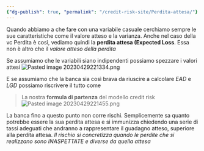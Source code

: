 ```yaml
---
{"dg-publish": true, "permalink": "/credit-risk-site/Perdita-attesa/"}
---
```






Quando abbiamo a che fare con una variabile casuale cerchiamo sempre le sue caratteristiche come il valore atteso e la varianza.
Anche nel caso della vc Perdita è così, vediamo quindi la **perdita attesa (Expected Loss**.
Essa non è altro che il *valore atteso della perdita*
<style> .container {font-family: sans-serif; text-align: center;} .button-wrapper button {z-index: 1;height: 40px; width: 100px; margin: 10px;padding: 5px;} .excalidraw .App-menu_top .buttonList { display: flex;} .excalidraw-wrapper { height: 800px; margin: 50px; position: relative;} :root[dir="ltr"] .excalidraw .layer-ui__wrapper .zen-mode-transition.App-menu_bottom--transition-left {transform: none;} </style><script src="https://cdn.jsdelivr.net/npm/react@17/umd/react.production.min.js"></script><script src="https://cdn.jsdelivr.net/npm/react-dom@17/umd/react-dom.production.min.js"></script><script type="text/javascript" src="https://cdn.jsdelivr.net/npm/@excalidraw/excalidraw@0/dist/excalidraw.production.min.js"></script><div id="Perdita_attesa_2023-04-29_2206.33.excalidraw.md1"></div><script>(function(){const InitialData={"type":"excalidraw","version":2,"source":"https://excalidraw.com","elements":[{"id":"mxqFi16t0kOekfLNY4Y8t","type":"image","x":-302.41609954833984,"y":-85.16890716552734,"width":652,"height":179,"angle":0,"strokeColor":"transparent","backgroundColor":"transparent","fillStyle":"hachure","strokeWidth":1,"strokeStyle":"solid","roughness":1,"opacity":100,"groupIds":[],"roundness":null,"seed":1045450629,"version":10,"versionNonce":632618085,"isDeleted":false,"boundElements":null,"updated":1682798795520,"link":null,"locked":false,"status":"pending","fileId":"473d109c4c343c87257facb7c10229d59e169b5e","scale":[1,1]},{"id":"1dwODgFz","type":"text","x":279.23575592041016,"y":-75.46269989013672,"width":320,"height":25,"angle":0,"strokeColor":"#364fc7","backgroundColor":"transparent","fillStyle":"hachure","strokeWidth":1,"strokeStyle":"solid","roughness":1,"opacity":100,"groupIds":[],"roundness":null,"seed":2037590123,"version":71,"versionNonce":14462699,"isDeleted":false,"boundElements":null,"updated":1682798811077,"link":null,"locked":false,"text":"Perdita sulla singola esposizione","rawText":"Perdita sulla singola esposizione","fontSize":20,"fontFamily":1,"textAlign":"left","verticalAlign":"top","baseline":18,"containerId":null,"originalText":"Perdita sulla singola esposizione"},{"type":"text","version":130,"versionNonce":2048319333,"isDeleted":false,"id":"rpXVu5TT","fillStyle":"hachure","strokeWidth":1,"strokeStyle":"solid","roughness":1,"opacity":100,"angle":0,"x":283.0041275024414,"y":6.337257385253906,"strokeColor":"#e67700","backgroundColor":"transparent","width":324,"height":25,"seed":196757829,"groupIds":[],"roundness":null,"boundElements":null,"updated":1682798835974,"link":null,"locked":false,"fontSize":20,"fontFamily":1,"text":"Perdita sul portafoglio di crediti","rawText":"Perdita sul portafoglio di crediti","baseline":18,"textAlign":"left","verticalAlign":"top","containerId":null,"originalText":"Perdita sul portafoglio di crediti"}],"appState":{"theme":"light","viewBackgroundColor":"#ffffff","currentItemStrokeColor":"#e67700","currentItemBackgroundColor":"transparent","currentItemFillStyle":"hachure","currentItemStrokeWidth":1,"currentItemStrokeStyle":"solid","currentItemRoughness":1,"currentItemOpacity":100,"currentItemFontFamily":1,"currentItemFontSize":20,"currentItemTextAlign":"left","currentItemStartArrowhead":null,"currentItemEndArrowhead":"arrow","scrollX":667.0918579101562,"scrollY":312.6297607421875,"zoom":{"value":1},"currentItemRoundness":"round","gridSize":null,"colorPalette":{}},"files":{}};InitialData.scrollToContent=true;App=()=>{const e=React.useRef(null),t=React.useRef(null),[n,i]=React.useState({width:void 0,height:void 0});return React.useEffect(()=>{i({width:t.current.getBoundingClientRect().width,height:t.current.getBoundingClientRect().height});const e=()=>{i({width:t.current.getBoundingClientRect().width,height:t.current.getBoundingClientRect().height})};return window.addEventListener("resize",e),()=>window.removeEventListener("resize",e)},[t]),React.createElement(React.Fragment,null,React.createElement("div",{className:"excalidraw-wrapper",ref:t},React.createElement(ExcalidrawLib.Excalidraw,{ref:e,width:n.width,height:n.height,initialData:InitialData,viewModeEnabled:!0,zenModeEnabled:!0,gridModeEnabled:!1})))},excalidrawWrapper=document.getElementById("Perdita_attesa_2023-04-29_2206.33.excalidraw.md1");ReactDOM.render(React.createElement(App),excalidrawWrapper);})();</script>

Se assumiamo che le variabili siano indipendenti possiamo spezzare i valori attesi
![Pasted image 20230429221334.png](/img/user/Credit%20Risk%20_site/allegati/Pasted%20image%2020230429221334.png)

E se assumiamo che la banca sia così brava da riuscire a calcolare $EAD$ e $LGD$ possiamo riscrivere il tutto come

> La nostra **formula di partenza** del modello credit risk 
> ![Pasted image 20230429221455.png](/img/user/Credit%20Risk%20_site/allegati/Pasted%20image%2020230429221455.png)

La banca fino a questo punto non corre rischi.
Semplicemente sa quanto potrebbe essere la sua perdita attesa e si immunizza chiedendo una serie di tassi adeguati che andranno a rappresentare il guadagno atteso, superiore alla perdita attesa.
*Il rischio si concretizza quando le perdite che si realizzano sono INASPETTATE e diverse da quella attesa*